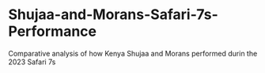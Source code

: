 # Shujaa-and-Morans-Safari-7s-Performance
Comparative analysis of how Kenya Shujaa and Morans performed durin the 2023 Safari 7s

